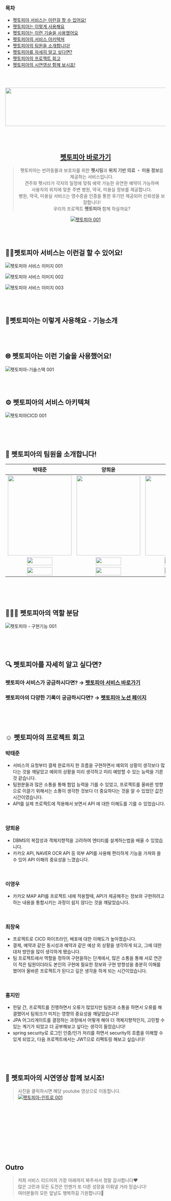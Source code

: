 <!-- TOC -->
### 목차
* [펫토피아 서비스는 이런걸 할 수 있어요!](#펫토피아-서비스는-이런걸-할-수-있어요)
* [펫토피아는 이렇게 사용해요](#펫토피아는-이렇게-사용해요)
* [펫토피아는 이런 기술을 사용했어요](#-펫토피아는-이런-기술을-사용했어요)
* [펫토피아의 서비스 아키텍쳐](#%EF%B8%8F-펫토피아의-서비스-아키텍쳐)
* [펫토피아의 팀원을 소개합니다!](#-펫토피아의-팀원을-소개합니다)
* [펫토피아를 자세히 알고 싶다면?](#-펫토피아를-자세히-알고-싶다면)
* [펫토피아의 프로젝트 회고](#%EF%B8%8F-펫토피아의-프로젝트-회고)
* [펫토피아의 시연영상 함께 보시죠!](#-펫토피아의-시연영상-함께-보시죠)

<!-- TOC -->

</br></br>


<div align="center">

<img src="https://github.com/user-attachments/assets/6c22b5f6-3df6-43ee-af03-69a829dca619" height=120 width=650/>

</br>
</br>
</br>
</br>


## [펫토피아 바로가기](http://43.203.210.115:8080/)



> 펫토피아는 반려동물과 보호자를 위한 **펫시팅**과  **위치 기반 의료 ・ 미용 정보**를 제공하는 서비스입니다.  
> 견주와 펫시터가 각자의 일정에 맞춰 예약 가능한 유연한 예약이 가능하며<br/>
> 사용자의 위치에 맞춘 주변 병원, 약국, 미용실 정보를 제공합니다.<br/>
> 병원, 약국, 미용실 서비스는 영수증을 인증을 통한 후기만 제공되어 신뢰성을 보장합니다!<br/>
> 우리의 프로젝트 **펫토피아** 함께 하실까요?

<a href="http://www.pettopia.cloud/">![펫토피아 001](https://github.com/user-attachments/assets/6d1c3808-e84a-4b10-a74d-17c08c5ff019)</a>
</div>


</br>
</br>

## 👋🏻펫토피아 서비스는 이런걸 할 수 있어요!

![펫토피아 서비스 이미지 001](https://github.com/user-attachments/assets/fc9f79c0-f9d2-4e76-8b2b-9ea332e76725)

![펫토피아 서비스 이미지 002](https://github.com/user-attachments/assets/d391ed68-6eb9-4f3d-98a4-d0cd9cfccc20)

![펫토피아 서비스 이미지 003](https://github.com/user-attachments/assets/c3fddc77-db0b-4408-92d5-b3185fddd240)

</br>
</br>


## 🦾펫토피아는 이렇게 사용해요 - 기능소개


</br>
</br>

## 🌐 펫토피아는 이런 기술을 사용했어요!

![펫토피아-기술스택 001](https://github.com/user-attachments/assets/0a3f8df0-ad72-4c71-bfb8-36d338045cb8)



</br>
</br>

## ⚙️ 펫토피아의 서비스 아키텍쳐

![펫토피아CICD 001](https://github.com/user-attachments/assets/f32ccdf1-6f09-4dc3-9464-05ad58410142)

</br>
</br>
</br>


## 🐶 펫토피아의 팀원을 소개합니다!
|박태준|양희윤|이영우|최창욱|홍지민|
|:-:|:-:|:-:|:-:|:-:|
|<img src='https://github.com/user-attachments/assets/cb74e9b9-2cd8-40af-937c-ea219f776190' height=250 width=200></img>|<img src='https://github.com/user-attachments/assets/1e45e9f7-541c-4d7b-930b-c15009db5aa7' height=250 width=200></img>|<img src='https://github.com/user-attachments/assets/78622e79-f3cd-4461-a0c0-c1dd2210a5cb' height=250 width=200></img>|<img src='https://github.com/user-attachments/assets/90fc2247-2638-46d0-a88f-4c5ba34afe39' height=250 width=200></img>|<img src='https://github.com/user-attachments/assets/1e067d26-ee7e-479b-99c0-8be8188e3a92' height=250 width=200></img>|
<a href="https://github.com/tjpark312" target="_blank"><img src="https://img.shields.io/badge/GitHub-black.svg?&style=round&logo=github" height=25 width=80/></a>|<a href="https://github.com/vlshzl35" target="_blank"><img src="https://img.shields.io/badge/GitHub-black.svg?&style=round&logo=github" height=25 width=80/></a>|<a href="https://github.com/youngwoo2" target="_blank"><img src="https://img.shields.io/badge/GitHub-black.svg?&style=round&logo=github" height=25 width=80/></a>|<a href="https://github.com/cstangga" target="_blank"><img src="https://img.shields.io/badge/GitHub-black.svg?&style=round&logo=github" height=25 width=80/></a>|<a href="https://github.com/Hong-ji-min" target="_blank"><img src="https://img.shields.io/badge/GitHub-black.svg?&style=round&logo=github" height=25 width=80/></a>
<a href="mailto:xowns312@gmail.com" target="_blank"><img src="https://img.shields.io/badge/Gmail-EA4335?style&logo=Gmail&logoColor=white" height=25 width=80/></a>|<a href="mailto:yhyyhy1104@gmail.com" target="_blank"><img src="https://img.shields.io/badge/Gmail-EA4335?style&logo=Gmail&logoColor=white" height=25 width=80/></a>|<a href="mailto:leeduddn98@gmail.com" target="_blank"><img src="https://img.shields.io/badge/Gmail-EA4335?style&logo=Gmail&logoColor=white" height=25 width=80/></a>|<a href="mailto:cstangga92@gmail.com" target="_blank"><img src="https://img.shields.io/badge/Gmail-EA4335?style&logo=Gmail&logoColor=white" height=25 width=80/></a>|<a href="mailto:wlals907@gmail.com" target="_blank"><img src="https://img.shields.io/badge/Gmail-EA4335?style&logo=Gmail&logoColor=white" height=25 width=80/></a>|

</br>
</br>
</br>

## 👨🏼‍💻 펫토피아의 역할 분담
![펫토피아 - 구현기능 001](https://github.com/user-attachments/assets/e0fbf253-78f9-4377-90f5-eb2149b26d6b)

</br>
</br>
</br>


## 🔍 펫토피아를 자세히 알고 싶다면?

### 펫토피아 **서비스**가 궁금하시다면? → [펫토피아 서비스 바로가기](http://www.pettopia.cloud/)

### 펫토피아의 **다양한 기록**이 궁금하시다면? → [펫토피아 노션 페이지](https://shqkel.notion.site/dodo-dog-7330e7d90c964b01ac14e66f14a37e98?pvs=4)

</br>
</br>
</br>


## ☺️ 펫토피아의 프로젝트 회고

### 박태준
- 서비스의 요청부터 결제 완료까지 한 흐름을 구현하면서 예외의 상황이 생각보다 많다는 것을 깨달았고 예외의 상황을 미리 생각하고 미리 예방할 수 있는 능력을 기른 것 같습니다.
- 팀원분들과 많은 소통을 통해 협업 능력을 기를 수 있었고, 프로젝트를 올바른 방향으로 이끌기 위해서는 소통이 생각한 것보다 더 중요하다는 것을 알 수 있었던 값진 시간이였습니다.
- API를 실제 프로젝트에 적용해서 보면서 API 에 대한 이해도를 기를 수 있었습니다.
</br>


### 양희윤
- DBMS의 복잡성과 객체지향적을 고려하여 엔티티를 설계하는법을 배울 수 있었습니다.
- 카카오 API, NAVER OCR API 등 외부 API를 사용해 편리하게 기능을 가져와 쓸 수 있어 API 이해의 중요성을 느꼈습니다.
</br>


### 이영우
- 카카오 MAP API를 프로젝트 내에 적용할때,  API가 제공해주는 정보와 구현하려고 하는 내용을 통합시키는 과정이 쉽지 않다는 것을 깨달았습니다.
</br>

### 최창욱
- 프로젝트로 CICD 파이프라인, 배포에 대한 이해도가 높아졌습니다.
- 결제, 예약과 같은 동시성과 예약과 같은 예상 외 상황을 생각하게 되고, 그에 대한 대처 방안을 많이 생각하게 됐습니다.
- 팀 프로젝트에서 역할을 정하여 구현을하는 단계에서, 많은 소통을 통해 서로 연관이 적은 팀원이더라도 본인의 구현에 필요한 정보와 구현 방향성을 충분히 이해를 했어야 올바른 프로젝트가 된다고 깊은 생각을 하게 되는 시간이었습니다.
</br>
 

### 홍지민
- 한달 간, 프로젝트를 진행하면서 오류가 많았지만 팀원과 소통을 하면서 오류를 해결했어서 팀워크가 미치는 영향의 중요성을 깨달았습니다!
- JPA 어그리게이트를 결정하는 과정에서 어떻게 해야 더 객체지향적인지, 고민할 수 있는 계기가 되었고 더 공부해보고 싶다는 생각이 들었습니다!
- spring security로 로그인 인증/인가 처리를 하면서 security의 흐름을 이해할 수 있게 되었고, 다음 프로젝트에서는 JWT으로 리팩토링 해보고 싶습니다!

</br>
</br>
</br>

## 🎥 펫토피아의 시연영상 함께 보시죠!

> 사진을 클릭하시면 해당 youtube 영상으로 이동합니다.
><a href="https://youtu.be/VMqAk_KxjrQ">![펫토피아-인트로 001](https://github.com/user-attachments/assets/17ad611f-96b5-4390-8b6c-de614cc374b0)
</a>

<br/>
<br/>
<br/>
<br/>
<br/>
<br/>
<br/>
<br/>
<br/>

## Outro

> 저희 서비스 리드미의 가장 아래까지 봐주셔서 정말 감사합니다❤️ </br>
> 많은 고민과 모든 도전은 언젠가 또 다른 성장을 이뤄낼 거라 믿습니다! </br>
> 여러분들의 모든 앞날도 행복하길 기원합니다🤗
